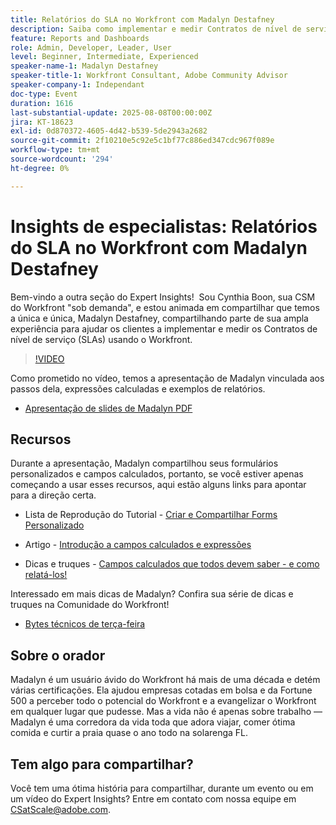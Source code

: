 ```yaml
---
title: Relatórios do SLA no Workfront com Madalyn Destafney
description: Saiba como implementar e medir Contratos de nível de serviço (SLAs) no Adobe Workfront com dicas de especialistas do Madalyn Destafney, incluindo orientação passo a passo, exemplos de campos calculados e práticas recomendadas de formulários personalizados.
feature: Reports and Dashboards
role: Admin, Developer, Leader, User
level: Beginner, Intermediate, Experienced
speaker-name-1: Madalyn Destafney
speaker-title-1: Workfront Consultant, Adobe Community Advisor
speaker-company-1: Independant
doc-type: Event
duration: 1616
last-substantial-update: 2025-08-08T00:00:00Z
jira: KT-18623
exl-id: 0d870372-4605-4d42-b539-5de2943a2682
source-git-commit: 2f10210e5c92e5c1bf77c886ed347cdc967f089e
workflow-type: tm+mt
source-wordcount: '294'
ht-degree: 0%

---
```


# Insights de especialistas: Relatórios do SLA no Workfront com Madalyn Destafney

Bem-vindo a outra seção do Expert Insights!  Sou Cynthia Boon, sua CSM do Workfront &quot;sob demanda&quot;, e estou animada em compartilhar que temos a única e única, Madalyn Destafney, compartilhando parte de sua ampla experiência para ajudar os clientes a implementar e medir os Contratos de nível de serviço (SLAs) usando o Workfront. 

>[!VIDEO](https://video.tv.adobe.com/v/3469901/?learn=on&enablevpops)

Como prometido no vídeo, temos a apresentação de Madalyn vinculada aos passos dela, expressões calculadas e exemplos de relatórios. 

* [Apresentação de slides de Madalyn PDF](https://cdn.experience.workfront.com/Training/Guides/Customer+Success+at+Scale/SLA+Reporting.pdf)

## Recursos

Durante a apresentação, Madalyn compartilhou seus formulários personalizados e campos calculados, portanto, se você estiver apenas começando a usar esses recursos, aqui estão alguns links para apontar para a direção certa. 

* Lista de Reprodução do Tutorial - [Criar e Compartilhar Forms Personalizado](https://experienceleague.adobe.com/en/playlists/workfront-create-and-manage-custom-forms)

* Artigo - [Introdução a campos calculados e expressões](https://experienceleague.adobe.com/en/docs/workfront-learn/tutorials-workfront/custom-data/calculated-expressions/get-started-with-calculated-fields-and-expressions)

* Dicas e truques - [Campos calculados que todos devem saber - e como relatá-los!](https://experienceleague.adobe.com/en/docs/events/the-skill-exchange-recordings/workfront/apr2022/calculated-fields)

Interessado em mais dicas de Madalyn? Confira sua série de dicas e truques na Comunidade do Workfront! 

* [Bytes técnicos de terça-feira](https://experienceleaguecommunities.adobe.com/t5/workfront-discussions/tuesday-tech-bytes/m-p/625812#M2742)

## Sobre o orador 

Madalyn é um usuário ávido do Workfront há mais de uma década e detém várias certificações. Ela ajudou empresas cotadas em bolsa e da Fortune 500 a perceber todo o potencial do Workfront e a evangelizar o Workfront em qualquer lugar que pudesse. Mas a vida não é apenas sobre trabalho — Madalyn é uma corredora da vida toda que adora viajar, comer ótima comida e curtir a praia quase o ano todo na solarenga FL. 

## Tem algo para compartilhar?

Você tem uma ótima história para compartilhar, durante um evento ou em um vídeo do Expert Insights? Entre em contato com nossa equipe em [CSatScale@adobe.com](mailto:CSatScale@adobe.com).

